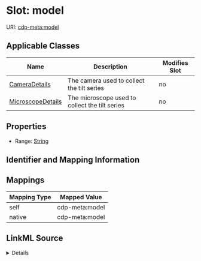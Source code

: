 

# Slot: model

URI: [cdp-meta:model](metadatamodel)



<!-- no inheritance hierarchy -->





## Applicable Classes

| Name | Description | Modifies Slot |
| --- | --- | --- |
| [CameraDetails](CameraDetails.md) | The camera used to collect the tilt series |  no  |
| [MicroscopeDetails](MicroscopeDetails.md) | The microscope used to collect the tilt series |  no  |







## Properties

* Range: [String](String.md)





## Identifier and Mapping Information








## Mappings

| Mapping Type | Mapped Value |
| ---  | ---  |
| self | cdp-meta:model |
| native | cdp-meta:model |




## LinkML Source

<details>
```yaml
name: model
alias: model
domain_of:
- CameraDetails
- MicroscopeDetails
range: string

```
</details>
